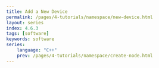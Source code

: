 ```yaml
---
title: Add a New Device
permalink: /pages/4-tutorials/namespace/new-device.html
layout: series
index: 4.6.3
tags: [software]
keywords: software
series:
    language: "C++"
    prev: /pages/4-tutorials/namespace/create-node.html
---
```

